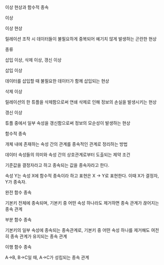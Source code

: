 이상 현상과 함수적 종속

이상

이상 현상

릴레이션 조작 시 데이터들이 불필요하게 중복되어 예기치 않게 발생하는 곤란한 현상

종류

삽입 이상, 삭제 이상, 갱신 이상

삽입 이상

데이터를 삽입할 때 불필요한 데이터가 함께 삽입되는 현상

삭제 이상

릴레이션의 한 튜플을 삭제함으로써 연쇄 삭제로 인해 정보의 손실을 발생시키는 현상

갱신 이상

튜플 중에서 일부 속성을 갱신함으로써 정보의 모순성이 발생하는 현상

함수적 종속

개체 내에 존재하는 속성 간의 관계를 종속적인 관계로 정리하는 방법

데이터 속성들의 의미와 속성 간의 상호관계로부터 도출되는 제약 조건

기준값을 결정자라고 하고 종속되는 값을 종속자라고 한다.

속성 Y는 속성 X에 함수적 종속이라 하고 표현은 X → Y로 표현한다. 이때 X가 결정자, Y가 종속자.

완전 함수 종속

기본키 전체에 종속되며, 기본키 중 어떤 속성 하나라도 제거하면 종속 관계가 끊어지는 종속 관계

부분 함수 종속

기본키의 일부 속성에 종속되는 종속관계로, 기본키 중 어떤 속성 하나를 제거해도 여전히 종속 관계가 유지되는 종속 관계

이행 함수 종속

A→B, B→C일 때, A→C가 성립되는 종속 관계